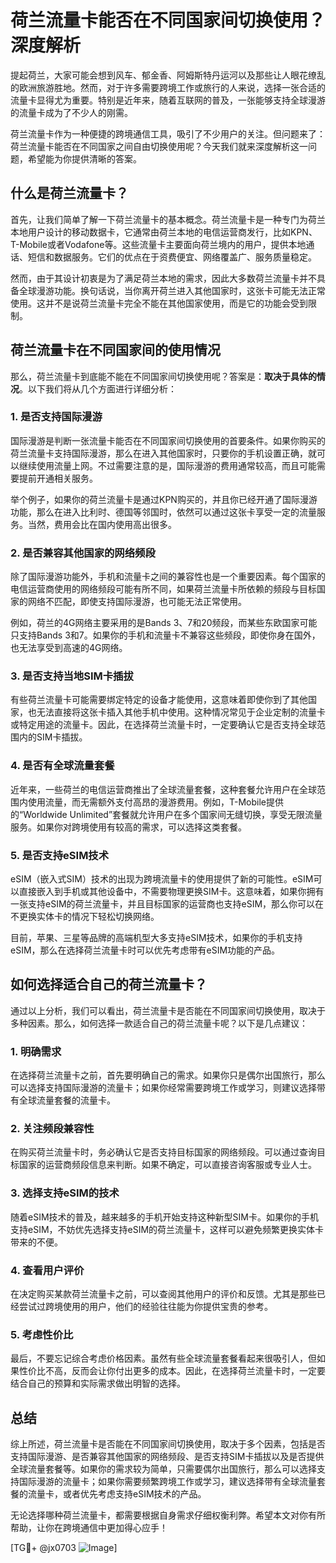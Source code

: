 # 荷兰流量卡能否在不同国家间切换使用？深度解析

提起荷兰，大家可能会想到风车、郁金香、阿姆斯特丹运河以及那些让人眼花缭乱的欧洲旅游胜地。然而，对于许多需要跨境工作或旅行的人来说，选择一张合适的流量卡显得尤为重要。特别是近年来，随着互联网的普及，一张能够支持全球漫游的流量卡成为了不少人的刚需。

荷兰流量卡作为一种便捷的跨境通信工具，吸引了不少用户的关注。但问题来了：荷兰流量卡能否在不同国家之间自由切换使用呢？今天我们就来深度解析这一问题，希望能为你提供清晰的答案。

## 什么是荷兰流量卡？

首先，让我们简单了解一下荷兰流量卡的基本概念。荷兰流量卡是一种专门为荷兰本地用户设计的移动数据卡，它通常由荷兰本地的电信运营商发行，比如KPN、T-Mobile或者Vodafone等。这些流量卡主要面向荷兰境内的用户，提供本地通话、短信和数据服务。它们的优点在于资费便宜、网络覆盖广、服务质量稳定。

然而，由于其设计初衷是为了满足荷兰本地的需求，因此大多数荷兰流量卡并不具备全球漫游功能。换句话说，当你离开荷兰进入其他国家时，这张卡可能无法正常使用。这并不是说荷兰流量卡完全不能在其他国家使用，而是它的功能会受到限制。

## 荷兰流量卡在不同国家间的使用情况

那么，荷兰流量卡到底能不能在不同国家间切换使用呢？答案是：**取决于具体的情况**。以下我们将从几个方面进行详细分析：

### 1. **是否支持国际漫游**

国际漫游是判断一张流量卡能否在不同国家间切换使用的首要条件。如果你购买的荷兰流量卡支持国际漫游，那么在进入其他国家时，只要你的手机设置正确，就可以继续使用流量上网。不过需要注意的是，国际漫游的费用通常较高，而且可能需要提前开通相关服务。

举个例子，如果你的荷兰流量卡是通过KPN购买的，并且你已经开通了国际漫游功能，那么在进入比利时、德国等邻国时，依然可以通过这张卡享受一定的流量服务。当然，费用会比在国内使用高出很多。

### 2. **是否兼容其他国家的网络频段**

除了国际漫游功能外，手机和流量卡之间的兼容性也是一个重要因素。每个国家的电信运营商使用的网络频段可能有所不同，如果荷兰流量卡所依赖的频段与目标国家的网络不匹配，即使支持国际漫游，也可能无法正常使用。

例如，荷兰的4G网络主要采用的是Bands 3、7和20频段，而某些东欧国家可能只支持Bands 3和7。如果你的手机和流量卡不兼容这些频段，即使你身在国外，也无法享受到高速的4G网络。

### 3. **是否支持当地SIM卡插拔**

有些荷兰流量卡可能需要绑定特定的设备才能使用，这意味着即使你到了其他国家，也无法直接将这张卡插入其他手机中使用。这种情况常见于企业定制的流量卡或特定用途的流量卡。因此，在选择荷兰流量卡时，一定要确认它是否支持全球范围内的SIM卡插拔。

### 4. **是否有全球流量套餐**

近年来，一些荷兰的电信运营商推出了全球流量套餐，这种套餐允许用户在全球范围内使用流量，而无需额外支付高昂的漫游费用。例如，T-Mobile提供的“Worldwide Unlimited”套餐就允许用户在多个国家间无缝切换，享受无限流量服务。如果你对跨境使用有较高的需求，可以选择这类套餐。

### 5. **是否支持eSIM技术**

eSIM（嵌入式SIM）技术的出现为跨境流量卡的使用提供了新的可能性。eSIM可以直接嵌入到手机或其他设备中，不需要物理更换SIM卡。这意味着，如果你拥有一张支持eSIM的荷兰流量卡，并且目标国家的运营商也支持eSIM，那么你可以在不更换实体卡的情况下轻松切换网络。

目前，苹果、三星等品牌的高端机型大多支持eSIM技术，如果你的手机支持eSIM，那么在选择荷兰流量卡时可以优先考虑带有eSIM功能的产品。

## 如何选择适合自己的荷兰流量卡？

通过以上分析，我们可以看出，荷兰流量卡是否能在不同国家间切换使用，取决于多种因素。那么，如何选择一款适合自己的荷兰流量卡呢？以下是几点建议：

### 1. **明确需求**

在选择荷兰流量卡之前，首先要明确自己的需求。如果你只是偶尔出国旅行，那么可以选择支持国际漫游的流量卡；如果你经常需要跨境工作或学习，则建议选择带有全球流量套餐的流量卡。

### 2. **关注频段兼容性**

在购买荷兰流量卡时，务必确认它是否支持目标国家的网络频段。可以通过查询目标国家的运营商频段信息来判断。如果不确定，可以直接咨询客服或专业人士。

### 3. **选择支持eSIM的技术**

随着eSIM技术的普及，越来越多的手机开始支持这种新型SIM卡。如果你的手机支持eSIM，不妨优先选择支持eSIM的荷兰流量卡，这样可以避免频繁更换实体卡带来的不便。

### 4. **查看用户评价**

在决定购买某款荷兰流量卡之前，可以查阅其他用户的评价和反馈。尤其是那些已经尝试过跨境使用的用户，他们的经验往往能为你提供宝贵的参考。

### 5. **考虑性价比**

最后，不要忘记综合考虑价格因素。虽然有些全球流量套餐看起来很吸引人，但如果性价比不高，反而会让你付出更多的成本。因此，在选择荷兰流量卡时，一定要结合自己的预算和实际需求做出明智的选择。

## 总结

综上所述，荷兰流量卡是否能在不同国家间切换使用，取决于多个因素，包括是否支持国际漫游、是否兼容其他国家的网络频段、是否支持SIM卡插拔以及是否提供全球流量套餐等。如果你的需求较为简单，只需要偶尔出国旅行，那么可以选择支持国际漫游的流量卡；如果你需要频繁跨境工作或学习，建议选择带有全球流量套餐的流量卡，或者优先考虑支持eSIM技术的产品。

无论选择哪种荷兰流量卡，都需要根据自身需求仔细权衡利弊。希望本文对你有所帮助，让你在跨境通信中更加得心应手！

[TG💪+ @jx0703 ![Image](https://github.com/user-attachments/assets/dbca1d08-cadb-493c-b0ec-ad6f7a83f270)]